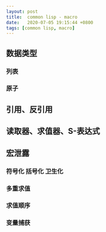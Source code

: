 ```yaml
---
layout: post
title:  common lisp - macro
date:   2020-07-05 19:15:44 +0800
tags: [common lisp, macro]
---
```


##  数据类型 ##

### 列表 ###

### 原子 ###

##  引用、反引用

##  读取器、求值器、S-表达式 ##


## 宏泄露

### 符号化 括号化 卫生化 ###

### 多重求值 ###

### 求值顺序 ###

### 变量捕获 ###
